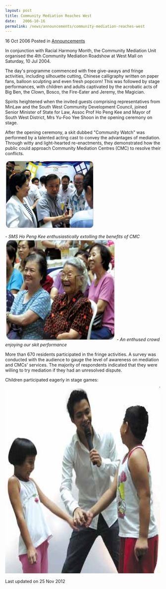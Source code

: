 ```yaml
---
layout: post
title: Community Mediation Reaches West
date:   2006-10-16
permalink: /news/announcements/community-mediation-reaches-west
---
```


16 Oct 2006 Posted in [Announcements](/news/announcements)

In conjunction with Racial Harmony Month, the Community Mediation Unit organised the 4th Community Mediation Roadshow at West Mall on Saturday, 10 Jul 2004.

The day's programme commenced with free give-aways and fringe activities, including silhouette cutting, Chinese calligraphy written on paper fans, balloon sculpting and even fresh popcorn! This was followed by stage performances, with children and adults captivated by the acrobatic acts of Big Ben, the Clown, Bosco, the Fire-Eater and Jeremy, the Magician.

Spirits heightened when the invited guests comprising representatives from MinLaw and the South West Community Development Council, joined Senior Minister of State for Law, Assoc Prof Ho Peng Kee and Mayor of South West District, Mrs Yu-Foo Yee Shoon in the opening ceremony on stage.

After the opening ceremony, a skit dubbed "Community Watch" was performed by a talented acting cast to convey the advantages of mediation. Through witty and light-hearted re-enactments, they demonstrated how the public could approach Community Mediation Centres (CMC) to resolve their conflicts.

<img src="/images/news/announcements/1399988688643.jpg " alt="cmc sms 1" style="width:287px;height:219px;"> 

*- SMS Ho Peng Kee enthusiastically extolling the benefits of CMC* 
<img src="/images/news/announcements/1399988692559.jpg " alt="cmc aud 1" style="width:356px;height:328px;"> 
*- An enthused crowd enjoying our skit performance*

More than 670 residents participated in the fringe activities. A survey was conducted with the audience to gauge the level of awareness on mediation and CMCs' services. The majority of respondents indicated that they were willing to try mediation if they had an unresolved dispute.

Children participated eagerly in stage games:

<img src="/images/news/announcements/1399988673651.jpg" alt="cmc children 1" style="width:500px;height:600px;"> 

<p class="right-side-updated">Last updated on 25 Nov 2012</p> 
